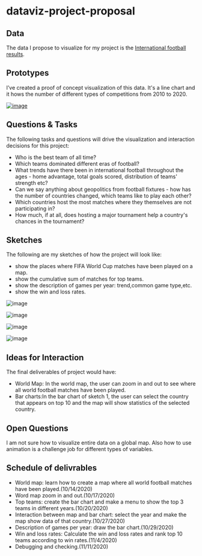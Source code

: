 # dataviz-project-proposal

## Data

The data I propose to visualize for my project is the [International football results](https://www.kaggle.com/martj42/international-football-results-from-1872-to-2017).


## Prototypes

I’ve created a proof of concept visualization of this data. It's a line chart and it hows the number of different types of competitions from 2010 to 2020. 

[![image](https://github.com/lynz09/dataviz-project-proposal/blob/master/image/Screen%20Shot%202020-09-30%20at%2011.34.05%20PM.png)](https://vizhub.com/lynz09/608fe5fa702a45f6be0bfcf090978afb)


## Questions & Tasks

The following tasks and questions will drive the visualization and interaction decisions for this project:

* Who is the best team of all time?
* Which teams dominated different eras of football?
* What trends have there been in international football throughout the ages - home advantage, total goals scored, distribution of teams' strength etc?
* Can we say anything about geopolitics from football fixtures - how has the number of countries changed, which teams like to play each other?
* Which countries host the most matches where they themselves are not participating in?
* How much, if at all, does hosting a major tournament help a country's chances in the tournament?

## Sketches

The following are my sketches of how the project will look like:

* show the places where FIFA World Cup matches have been played on a map.
* show the cumulative sum of matches for top teams.
* show the description of games per year: trend,common game type,etc.
* show the win and loss rates.


![image](https://github.com/lynz09/dataviz-project-proposal/blob/master/image/Screen%20Shot%202020-10-07%20at%209.58.01%20PM.png)

![image](https://github.com/lynz09/dataviz-project-proposal/blob/master/image/Screen%20Shot%202020-09-30%20at%2011.44.29%20PM.png)

![image](https://github.com/lynz09/dataviz-project-proposal/blob/master/image/Screen%20Shot%202020-09-30%20at%2011.44.54%20PM.png)

![image](https://github.com/lynz09/dataviz-project-proposal/blob/master/image/Screen%20Shot%202020-09-30%20at%2011.45.00%20PM.png)

## Ideas for Interaction

The final deliverables of project would have:

* World Map: In the world map, the user can zoom in and out to see where all world football matches have been played.
* Bar charts:In the bar chart of sketch 1, the user can select the country that appears on top 10 and the map will show statistics of the selected country.


## Open Questions

I am not sure how to visualize entire data on a global map. Also how to use animation is a challenge job for different types of variables.

## Schedule of delivrables

* World map: learn how to create a map where all world football matches have been played.(10/14/2020)
* Word map zoom in and out.(10/17/2020)
* Top teams: create the bar chart and make a menu to show the top 3 teams in different years.(10/20/2020)
* Interaction between map and bar chart: select the year and make the map show data of that country.(10/27/2020)
* Description of games per year: draw the bar chart.(10/29/2020)
* Win and loss rates: Calculate the win and loss rates and rank top 10 teams according to win rates.(11/4/2020)
* Debugging and checking.(11/11/2020)


